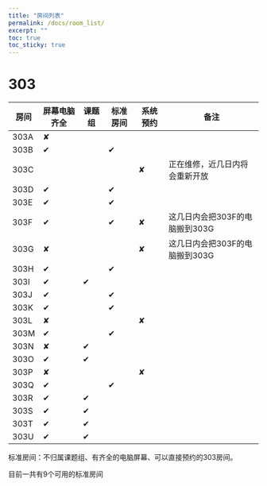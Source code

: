 ```yaml
---
title: "房间列表"
permalink: /docs/room_list/
excerpt: ""
toc: true
toc_sticky: true
---
```


# 303

| 房间 | 屏幕电脑齐全 | 课题组 | 标准房间 | 系统预约 | 备注                           |
| ---- | ------------ | ------ | -------- | -------- | ------------------------------ |
| 303A | ✘            |        |          |          |                                |
| 303B | ✔            |        | ✔        |          |                                |
| 303C |              |        |          | ✘        | 正在维修，近几日内将会重新开放 |
| 303D | ✔            |        | ✔        |          |                                |
| 303E | ✔            |        | ✔        |          |                                |
| 303F | ✔            |        | ✔        | ✘        | 这几日内会把303F的电脑搬到303G |
| 303G | ✘            |        |          | ✘        | 这几日内会把303F的电脑搬到303G |
| 303H | ✔            |        | ✔        |          |                                |
| 303I | ✔            | ✔      |          |          |                                |
| 303J | ✔            |        | ✔        |          |                                |
| 303K | ✔            |        | ✔        |          |                                |
| 303L | ✘            |        |          | ✘        |                                |
| 303M | ✔            |        | ✔        |          |                                |
| 303N | ✘            | ✔      |          |          |                                |
| 303O | ✔            | ✔      |          |          |                                |
| 303P | ✘            |        |          | ✘        |                                |
| 303Q | ✔            |        | ✔        |          |                                |
| 303R | ✔            | ✔      |          |          |                                |
| 303S | ✔            | ✔      |          |          |                                |
| 303T | ✔            | ✔      |          |          |                                |
| 303U | ✔            | ✔      |          |          |                                |

标准房间：不归属课题组、有齐全的电脑屏幕、可以直接预约的303房间。

目前一共有9个可用的标准房间

